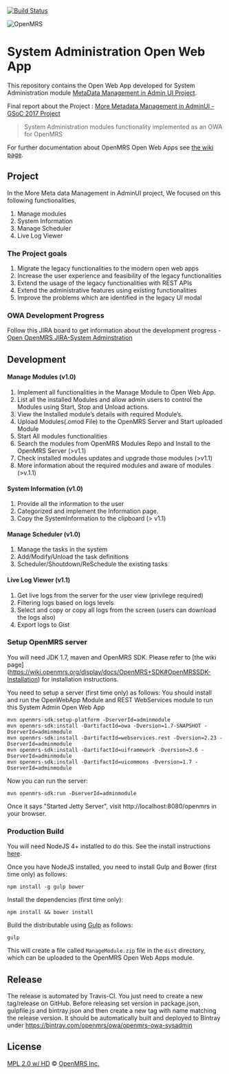 [![Build Status](https://travis-ci.org/openmrs/openmrs-owa-sysadmin.svg?branch=master)](https://travis-ci.org/openmrs/openmrs-owa-sysadmin)

<img src="https://cloud.githubusercontent.com/assets/668093/12567089/0ac42774-c372-11e5-97eb-00baf0fccc37.jpg" alt="OpenMRS"/>

# System Administration Open Web App 

This repository contains the Open Web App developed for System Administration module [MetaData Management in Admin UI Project](https://wiki.openmrs.org/display/projects/More+Metadata+Management+in+AdminUI).

Final report about the Project : [More Metadata Management in AdminUI - GSoC 2017 Project](https://wiki.openmrs.org/display/projects/More+Metadata+Management+in+AdminUI+-+GSoC+2017+Project)

> System Administration modules functionality implemented as an OWA for OpenMRS

For further documentation about OpenMRS Open Web Apps see [the wiki page](https://wiki.openmrs.org/display/docs/Open+Web+Apps+Module).

## Project

In the More Meta data Management in AdminUI project, We focused on this following functionalities,
1. Manage modules
2. System Information
3. Manage Scheduler
4. Live Log Viewer

### The Project goals
1. Migrate the legacy functionalities to the modern open web apps
2. Increase the user experience and feasibility of the legacy functionalities
3. Extend the usage of the legacy functionalities with REST APIs
4. Extend the administrative features using existing functionalities
5. Improve the problems which are identified in the legacy UI modal

### OWA Development Progress

Follow this JIRA board to get information about the development progress - [Open OpenMRS JIRA-System Adminstration](https://issues.openmrs.org/secure/RapidBoard.jspa?projectKey=SAD&rapidView=146)

## Development

#### Manage Modules (v1.0)
1. Implement all functionalities in the Manage Module to Open Web App.
2. List all the installed Modules and allow admin users to control the Modules using Start, Stop and Unload actions.
3. View the Installed module’s details with required Module’s.
4. Upload Modules(.omod File) to the OpenMRS Server and Start uploaded Module
5. Start All modules functionalities
6. Search the modules from OpenMRS Modules Repo and Install to the OpenMRS Server (>v1.1)
7. Check installed modules updates and upgrade those modules (>v1.1)
8. More information about the required modules and aware of modules (>v.1.1)

#### System Information (v1.0)
1. Provide all the information to the user
2. Categorized and implement the Information page.
3. Copy the SystemInformation to the clipboard (> v1.1)

#### Manage Scheduler (v1.0)
1. Manage the tasks in the system 
2. Add/Modify/Unload the task definitions
3. Scheduler/Shoutdown/ReSchedule the existing tasks

#### Live Log Viewer (v1.1)
1. Get live logs from the server for the user view (privilege required) 
2. Filtering logs based on logs levels
3. Select and copy or copy all logs from the screen (users can download the logs also)
4. Export logs to Gist

### Setup OpenMRS server

You will need JDK 1.7, maven and OpenMRS SDK. Please refer to [the wiki page] (https://wiki.openmrs.org/display/docs/OpenMRS+SDK#OpenMRSSDK-Installation) for installation instructions.

You need to setup a server (first time only) as follows:
You should install and run the OpenWebApp Module and REST WebServices module to run this System Admin Open Web App

```
mvn openmrs-sdk:setup-platform -DserverId=adminmodule
mvn openmrs-sdk:install -DartifactId=owa -Dversion=1.7-SNAPSHOT -DserverId=adminmodule
mvn openmrs-sdk:install -DartifactId=webservices.rest -Dversion=2.23 -DserverId=adminmodule
mvn openmrs-sdk:install -DartifactId=uiframework -Dversion=3.6 -DserverId=adminmodule
mvn openmrs-sdk:install -DartifactId=uicommons -Dversion=1.7 -DserverId=adminmodule
```

Now you can run the server:
```
mvn openmrs-sdk:run -DserverId=adminmodule
```
Once it says "Started Jetty Server", visit http://localhost:8080/openmrs in your browser.

### Production Build

You will need NodeJS 4+ installed to do this. See the install instructions [here](https://nodejs.org/en/download/package-manager/).

Once you have NodeJS installed, you need to install Gulp and Bower (first time only) as follows:
```
npm install -g gulp bower
```

Install the dependencies (first time only):

```
npm install && bower install
```

Build the distributable using [Gulp](http://gulpjs.com/) as follows:

```
gulp
```

This will create a file called `ManageModule.zip` file in the `dist` directory, which can be uploaded to the OpenMRS Open Web Apps module.

## Release

The release is automated by Travis-CI. You just need to create a new tag/release on GitHub. Before releasing set version in package.json, gulpfile.js and bintray.json and then create a new tag with name matching the release version. It should be automatically built and deployed to Bintray under https://bintray.com/openmrs/owa/openmrs-owa-sysadmin

## License

[MPL 2.0 w/ HD](http://openmrs.org/license/) © [OpenMRS Inc.](http://www.openmrs.org/)
